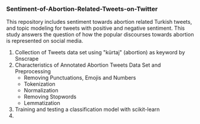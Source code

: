 ### Sentiment-of-Abortion-Related-Tweets-on-Twitter
This repository includes sentiment towards abortion related Turkish tweets, and topic modeling for tweets with positive and negative sentiment. This study answers the question of how the popular discourses towards abortion is represented on social media. 


1. Collection of Tweets data set using "kürtaj" (abortion) as keyword by Snscrape
2. Characteristics of Annotated Abortion Tweets Data Set and Preprocessing
   * Removing Punctuations, Emojis and Numbers
   * Tokenization
   * Normalization
   * Removing Stopwords
   * Lemmatization
3. Training and testing a classification model with scikit-learn
4. 
